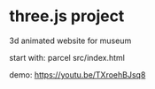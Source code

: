 # three.js project

3d animated website for museum

start with:
parcel src/index.html

demo: https://youtu.be/TXroehBJsq8
